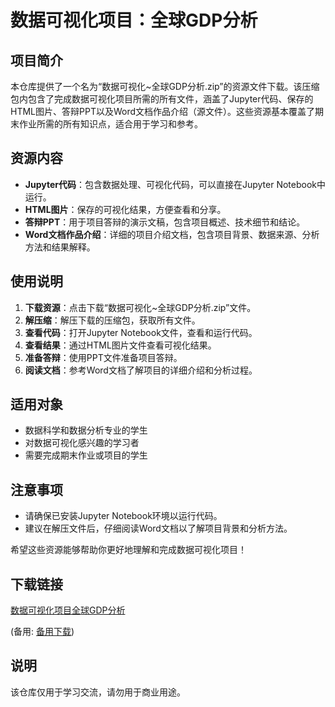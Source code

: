 # 数据可视化项目：全球GDP分析

## 项目简介

本仓库提供了一个名为“数据可视化~全球GDP分析.zip”的资源文件下载。该压缩包内包含了完成数据可视化项目所需的所有文件，涵盖了Jupyter代码、保存的HTML图片、答辩PPT以及Word文档作品介绍（源文件）。这些资源基本覆盖了期末作业所需的所有知识点，适合用于学习和参考。

## 资源内容

- **Jupyter代码**：包含数据处理、可视化代码，可以直接在Jupyter Notebook中运行。
- **HTML图片**：保存的可视化结果，方便查看和分享。
- **答辩PPT**：用于项目答辩的演示文稿，包含项目概述、技术细节和结论。
- **Word文档作品介绍**：详细的项目介绍文档，包含项目背景、数据来源、分析方法和结果解释。

## 使用说明

1. **下载资源**：点击下载“数据可视化~全球GDP分析.zip”文件。
2. **解压缩**：解压下载的压缩包，获取所有文件。
3. **查看代码**：打开Jupyter Notebook文件，查看和运行代码。
4. **查看结果**：通过HTML图片文件查看可视化结果。
5. **准备答辩**：使用PPT文件准备项目答辩。
6. **阅读文档**：参考Word文档了解项目的详细介绍和分析过程。

## 适用对象

- 数据科学和数据分析专业的学生
- 对数据可视化感兴趣的学习者
- 需要完成期末作业或项目的学生

## 注意事项

- 请确保已安装Jupyter Notebook环境以运行代码。
- 建议在解压文件后，仔细阅读Word文档以了解项目背景和分析方法。

希望这些资源能够帮助你更好地理解和完成数据可视化项目！

## 下载链接
[数据可视化项目全球GDP分析](https://pan.quark.cn/s/cced326e5171) 

(备用: [备用下载](https://pan.baidu.com/s/1WKEXqNtDfYuwgYWafXxTDQ?pwd=1234))

## 说明

该仓库仅用于学习交流，请勿用于商业用途。
